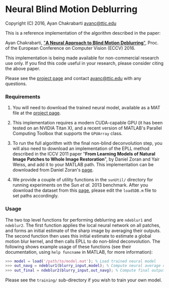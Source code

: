 # Neural Blind Motion Deblurring
Copyright (C) 2016, Ayan Chakrabarti <ayanc@ttic.edu>

This is a reference implementation of the algorithm described in the
paper:

Ayan Chakrabarti, ["**A Neural Approach to Blind Motion Deblurring**"](http://arxiv.org/abs/1603.04771), 
Proc. of the European Conference on Computer Vision (ECCV) 2016. 

This implementation is being made available for non-commercial research
use only. If you find this code useful in your research, please consider 
citing the above paper.

Please see the [project page](http://www.ttic.edu/chakrabarti/ndeblur/) 
and contact <ayanc@ttic.edu> with any questions.

### Requirements

1. You will need to download the trained neural model, available as
   a MAT file at the [project page](http://www.ttic.edu/chakrabarti/ndeblur/).
   
2. This implementation requires a modern CUDA-capable GPU (it has been
   tested on an NVIDIA Titan X), and a recent version of MATLAB's
   Parallel Computing Toolbox that supports the `GPUArray` class.
   
3. To run the full algorithm with the final non-blind deconvolution
   step, you will also need to download an implementation of the EPLL
   method described in the ICCV 2011 paper "**From Learning Models of
   Natural Image Patches to Whole Image Restoration**", by Daniel
   Zoran and Yair Weiss, and add it to your MATLAB path. This
   implementation can be downloaded from Daniel Zoran's
   [page](http://people.csail.mit.edu/danielzoran/).
   
4. We provide a couple of utility functions in the `sunUtil/`
   directory for running experiments on the Sun *et al.* 2013
   benchmark. After you download the dataset from this
   [page](http://cs.brown.edu/~lbsun/deblur2013/deblur2013iccp.html),
   please edit the `loadSDB.m` file to set paths accordingly.

### Usage

The two top level functions for performing deblurring are `ndeblur1`
and `ndeblur2`. The first function applies the local neural network on
all patches, and forms an initial estimate of the sharp image by
averaging their outputs. The second function then uses this initial
estimate to estimate a global motion blur kernel, and then calls EPLL
to do non-blind deconvolution. The following shows example usage of
these functions (see their documentation, using `help funcname` in
MATLAB, for more information):

```MATLAB
>>> model = load('/path/to/model.mat'); % Load trained neural model
>>> out_navg = ndeblur1(blurry_input,model); % Compute neural average output
>>> out_final = ndeblur2(blurry_input,out_navg); % Compute final output
```

Please see the `training/` sub-directory if you wish to train your
own model.
